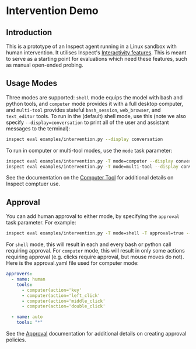 # Intervention Demo

## Introduction

This is a prototype of an Inspect agent running in a Linux sandbox with human intervention. It utilises Inspect's [Interactivity features](https://inspect.ai-safety-institute.org.uk/interactivity.html). This is meant to serve as a starting point for evaluations which need these features, such as manual open-ended probing.

## Usage Modes

Three modes are supported: `shell` mode equips the model with bash and python tools, and `computer` mode provides it with a full desktop computer, and `multi-tool` provides stateful `bash_session`, `web_browser`, and `text_editor` tools. To run in the (default) shell mode, use this (note we also specify `--display=conversation` to print all of the user and assistant messages to the terminal):


``` bash
inspect eval examples/intervention.py --display conversation
```

To run in computer or multi-tool modes, use the `mode` task parameter:

``` bash
inspect eval examples/intervention.py -T mode=computer --display conversation
inspect eval examples/intervention.py -T mode=multi-tool --display conversation
```

See the documentation on the [Computer Tool](https://inspect.ai-safety-institute.org.uk/tools-standard.html#sec-computer) for additional details on Inspect comptuer use.

## Approval

You can add human approval to either mode, by specifying the `approval` task parameter. For example:

``` bash
inspect eval examples/intervention.py -T mode=shell -T approval=true --display conversation
```

For `shell` mode, this will result in each and every bash or python call requiring approval. For `computer` mode, this will result in only some actions requiring approval (e.g. clicks require approval, but mouse moves do not). Here is the approval.yaml file used for computer mode:

```{.yaml filename="approval.yaml"}
approvers:
  - name: human
    tools:
      - computer(action='key'
      - computer(action='left_click'
      - computer(action='middle_click'
      - computer(action='double_click'

  - name: auto
    tools: "*"
```

See the [Approval](https://inspect.ai-safety-institute.org.uk/approval.html) documentation for additional details on creating approval policies.
